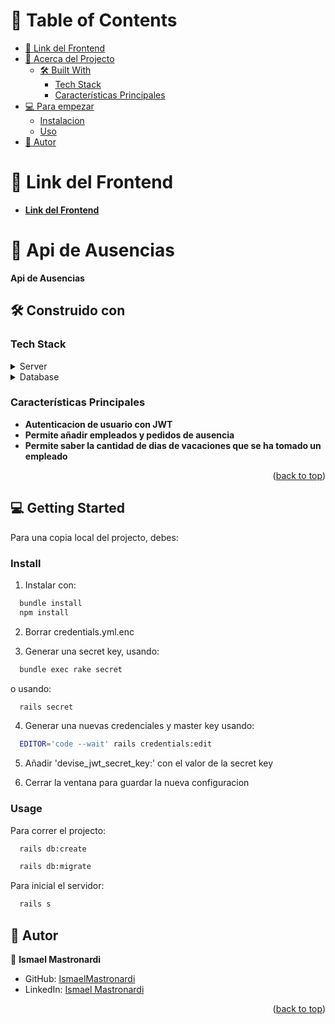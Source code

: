 <a name="readme-top"></a>

<!-- TABLE OF CONTENTS -->

# 📗 Table of Contents

- [📖 Link del Frontend](#frontend-link)
- [📖 Acerca del Projecto](#about-project)
  - [🛠 Built With](#built-with)
    - [Tech Stack](#tech-stack)
    - [Características Principales ](#key-features)
- [💻 Para empezar](#getting-started)
  - [Instalacion](#install)
  - [Uso](#usage)
- [👥 Autor](#authors)

<!-- FRONTEND LINK -->

# 📖 Link del Frontend <a name="frontend-link"></a>

- [**Link del Frontend**](https://github.com/IsmaelMastronardi/nala-frontend)

<!-- PROJECT DESCRIPTION -->

# 📖 Api de Ausencias <a name="about-project"></a>

**Api de Ausencias** 

## 🛠 Construido con <a name="built-with"></a>

### Tech Stack <a name="tech-stack"></a>

<details>
  <summary>Server</summary>
  <ul>
    <li><a href="https://rubyonrails.org/">Ruby on Rails</a></li>
  </ul>
</details>

<details>
<summary>Database</summary>
  <ul>
    <li><a href="https://www.postgresql.org/">PostgreSQL</a></li>
  </ul>
</details>

<!-- Features -->

### Características Principales   <a name="key-features"></a>

- **Autenticacion de usuario con JWT**
- **Permite añadir empleados y pedidos de ausencia**
- **Permite saber la cantidad de dias de vacaciones que se ha tomado un empleado**

<p align="right">(<a href="#readme-top">back to top</a>)</p>


<!-- GETTING STARTED -->

## 💻 Getting Started <a name="getting-started"></a>

Para una copia local del projecto, debes:

### Install <a name="install"></a>

1. Instalar con:

```sh
  bundle install
  npm install
```

2. Borrar credentials.yml.enc

3. Generar una secret key, usando:

```sh
  bundle exec rake secret
```

o usando:
```sh
  rails secret
```

4. Generar una nuevas credenciales y master key usando:

```sh
  EDITOR='code --wait' rails credentials:edit
```

5. Añadir 'devise_jwt_secret_key:' con el valor de la secret key

6. Cerrar la ventana para guardar la nueva configuracion
### Usage <a name="usage"></a>

Para correr el projecto:
```sh
  rails db:create
```

```sh
  rails db:migrate
```

Para inicial el servidor:

```sh
  rails s
```

<!-- AUTHORS -->

## 👥 Autor <a name="authors"></a>

👤 **Ismael Mastronardi**

- GitHub: [IsmaelMastronardi](https://github.com/IsmaelMastronardi)
- LinkedIn: [Ismael Mastronardi](https://www.linkedin.com/in/ismael-mastronardi-361873271/)

<p align="right">(<a href="#readme-top">back to top</a>)</p>
